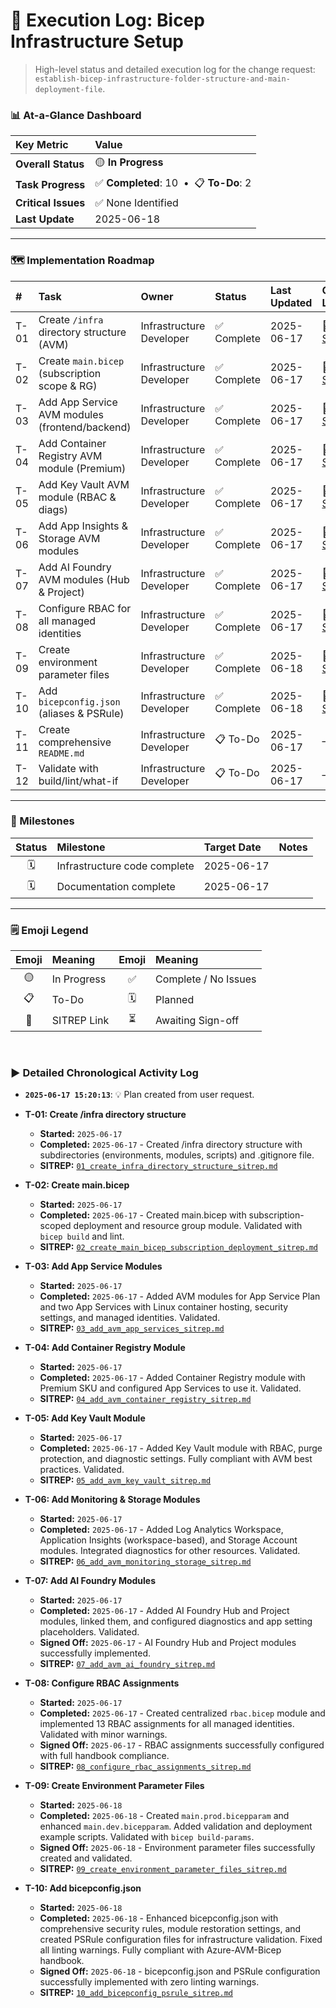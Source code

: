 # 🚀 Execution Log: Bicep Infrastructure Setup

> High-level status and detailed execution log for the change request: `establish-bicep-infrastructure-folder-structure-and-main-deployment-file`.

### 📊 At-a-Glance Dashboard
| Key Metric | Value |
| :--- | :--- |
| **Overall Status** | 🟡 **In Progress** |
| **Task Progress** | ✅ **Completed**: 10 &nbsp;•&nbsp; 📋 **To-Do**: 2 |
| **Critical Issues** | ✅ None Identified |
| **Last Update** | 2025-06-18 |

---

### 🗺️ Implementation Roadmap

| # | Task | Owner | Status | Last Updated | Quick Link |
| :--- | :--- | :--- | :--- | :--- | :--- |
| T-01 | Create `/infra` directory structure (AVM) | Infrastructure Developer | ✅ Complete | 2025-06-17 | 📄 [SITREP](./SITREPS/01_create_infra_directory_structure_sitrep.md) |
| T-02 | Create `main.bicep` (subscription scope & RG) | Infrastructure Developer | ✅ Complete | 2025-06-17 | 📄 [SITREP](./SITREPS/02_create_main_bicep_subscription_deployment_sitrep.md) |
| T-03 | Add App Service AVM modules (frontend/backend) | Infrastructure Developer | ✅ Complete | 2025-06-17 | 📄 [SITREP](./SITREPS/03_add_avm_app_services_sitrep.md) |
| T-04 | Add Container Registry AVM module (Premium) | Infrastructure Developer | ✅ Complete | 2025-06-17 | 📄 [SITREP](./SITREPS/04_add_avm_container_registry_sitrep.md) |
| T-05 | Add Key Vault AVM module (RBAC & diags) | Infrastructure Developer | ✅ Complete | 2025-06-17 | 📄 [SITREP](./SITREPS/05_add_avm_key_vault_sitrep.md) |
| T-06 | Add App Insights & Storage AVM modules | Infrastructure Developer | ✅ Complete | 2025-06-17 | 📄 [SITREP](./SITREPS/06_add_avm_monitoring_storage_sitrep.md) |
| T-07 | Add AI Foundry AVM modules (Hub & Project) | Infrastructure Developer | ✅ Complete | 2025-06-17 | 📄 [SITREP](./SITREPS/07_add_avm_ai_foundry_sitrep.md) |
| T-08 | Configure RBAC for all managed identities | Infrastructure Developer | ✅ Complete | 2025-06-17 | 📄 [SITREP](./SITREPS/08_configure_rbac_assignments_sitrep.md) |
| T-09 | Create environment parameter files | Infrastructure Developer | ✅ Complete | 2025-06-18 | 📄 [SITREP](./SITREPS/09_create_environment_parameter_files_sitrep.md) |
| T-10 | Add `bicepconfig.json` (aliases & PSRule) | Infrastructure Developer | ✅ Complete | 2025-06-18 | 📄 [SITREP](./SITREPS/10_add_bicepconfig_psrule_sitrep.md) |
| T-11 | Create comprehensive `README.md` | Infrastructure Developer | 📋 To-Do | 2025-06-17 | – |
| T-12 | Validate with build/lint/what-if | Infrastructure Developer | 📋 To-Do | 2025-06-17 | – |

---

### 🎯 Milestones
| Status | Milestone | Target Date | Notes |
|:---:|:---|:---|:---|
| 🗓️ | Infrastructure code complete | 2025-06-17 | |
| 🗓️ | Documentation complete | 2025-06-17 | |

---

### 🗒️ Emoji Legend
| Emoji | Meaning | Emoji | Meaning |
| :---: | :--- | :---: | :--- |
| 🟡 | In Progress | ✅ | Complete / No Issues |
| 📋 | To-Do | 🗓️ | Planned |
| 📄 | SITREP Link | ⏳ | Awaiting Sign-off |

<br>

### ▶️ Detailed Chronological Activity Log

*   **`2025-06-17 15:20:13`**: 💡 Plan created from user request.

*   **T-01: Create /infra directory structure**
    *   **Started:** `2025-06-17`
    *   **Completed:** `2025-06-17` - Created /infra directory structure with subdirectories (environments, modules, scripts) and .gitignore file.
    *   **SITREP:** [`01_create_infra_directory_structure_sitrep.md`](./SITREPS/01_create_infra_directory_structure_sitrep.md)

*   **T-02: Create main.bicep**
    *   **Started:** `2025-06-17`
    *   **Completed:** `2025-06-17` - Created main.bicep with subscription-scoped deployment and resource group module. Validated with `bicep build` and lint.
    *   **SITREP:** [`02_create_main_bicep_subscription_deployment_sitrep.md`](./SITREPS/02_create_main_bicep_subscription_deployment_sitrep.md)

*   **T-03: Add App Service Modules**
    *   **Started:** `2025-06-17`
    *   **Completed:** `2025-06-17` - Added AVM modules for App Service Plan and two App Services with Linux container hosting, security settings, and managed identities. Validated.
    *   **SITREP:** [`03_add_avm_app_services_sitrep.md`](./SITREPS/03_add_avm_app_services_sitrep.md)

*   **T-04: Add Container Registry Module**
    *   **Started:** `2025-06-17`
    *   **Completed:** `2025-06-17` - Added Container Registry module with Premium SKU and configured App Services to use it. Validated.
    *   **SITREP:** [`04_add_avm_container_registry_sitrep.md`](./SITREPS/04_add_avm_container_registry_sitrep.md)

*   **T-05: Add Key Vault Module**
    *   **Started:** `2025-06-17`
    *   **Completed:** `2025-06-17` - Added Key Vault module with RBAC, purge protection, and diagnostic settings. Fully compliant with AVM best practices. Validated.
    *   **SITREP:** [`05_add_avm_key_vault_sitrep.md`](./SITREPS/05_add_avm_key_vault_sitrep.md)

*   **T-06: Add Monitoring & Storage Modules**
    *   **Started:** `2025-06-17`
    *   **Completed:** `2025-06-17` - Added Log Analytics Workspace, Application Insights (workspace-based), and Storage Account modules. Integrated diagnostics for other resources. Validated.
    *   **SITREP:** [`06_add_avm_monitoring_storage_sitrep.md`](./SITREPS/06_add_avm_monitoring_storage_sitrep.md)

*   **T-07: Add AI Foundry Modules**
    *   **Started:** `2025-06-17`
    *   **Completed:** `2025-06-17` - Added AI Foundry Hub and Project modules, linked them, and configured diagnostics and app setting placeholders. Validated.
    *   **Signed Off:** `2025-06-17` - AI Foundry Hub and Project modules successfully implemented.
    *   **SITREP:** [`07_add_avm_ai_foundry_sitrep.md`](./SITREPS/07_add_avm_ai_foundry_sitrep.md)

*   **T-08: Configure RBAC Assignments**
    *   **Started:** `2025-06-17`
    *   **Completed:** `2025-06-17` - Created centralized `rbac.bicep` module and implemented 13 RBAC assignments for all managed identities. Validated with minor warnings.
    *   **Signed Off:** `2025-06-17` - RBAC assignments successfully configured with full handbook compliance.
    *   **SITREP:** [`08_configure_rbac_assignments_sitrep.md`](./SITREPS/08_configure_rbac_assignments_sitrep.md)

*   **T-09: Create Environment Parameter Files**
    *   **Started:** `2025-06-18`
    *   **Completed:** `2025-06-18` - Created `main.prod.bicepparam` and enhanced `main.dev.bicepparam`. Added validation and deployment example scripts. Validated with `bicep build-params`.
    *   **Signed Off:** `2025-06-18` - Environment parameter files successfully created and validated.
    *   **SITREP:** [`09_create_environment_parameter_files_sitrep.md`](./SITREPS/09_create_environment_parameter_files_sitrep.md)

*   **T-10: Add bicepconfig.json**
    *   **Started:** `2025-06-18`
    *   **Completed:** `2025-06-18` - Enhanced bicepconfig.json with comprehensive security rules, module restoration settings, and created PSRule configuration files for infrastructure validation. Fixed all linting warnings. Fully compliant with Azure-AVM-Bicep handbook.
    *   **Signed Off:** `2025-06-18` - bicepconfig.json and PSRule configuration successfully implemented with zero linting warnings.
    *   **SITREP:** [`10_add_bicepconfig_psrule_sitrep.md`](./SITREPS/10_add_bicepconfig_psrule_sitrep.md)
